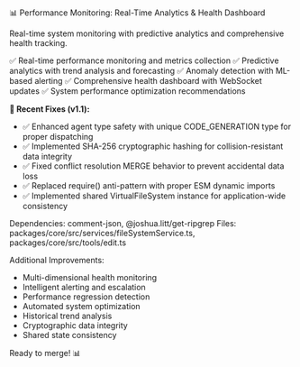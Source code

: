 📊 Performance Monitoring: Real-Time Analytics & Health Dashboard

Real-time system monitoring with predictive analytics and comprehensive health tracking.

✅ Real-time performance monitoring and metrics collection
✅ Predictive analytics with trend analysis and forecasting
✅ Anomaly detection with ML-based alerting
✅ Comprehensive health dashboard with WebSocket updates
✅ System performance optimization recommendations

**🔧 Recent Fixes (v1.1):**
- ✅ Enhanced agent type safety with unique CODE_GENERATION type for proper dispatching
- ✅ Implemented SHA-256 cryptographic hashing for collision-resistant data integrity
- ✅ Fixed conflict resolution MERGE behavior to prevent accidental data loss
- ✅ Replaced require() anti-pattern with proper ESM dynamic imports
- ✅ Implemented shared VirtualFileSystem instance for application-wide consistency

Dependencies: comment-json, @joshua.litt/get-ripgrep
Files: packages/core/src/services/fileSystemService.ts, packages/core/src/tools/edit.ts

Additional Improvements:
- Multi-dimensional health monitoring
- Intelligent alerting and escalation
- Performance regression detection
- Automated system optimization
- Historical trend analysis
- Cryptographic data integrity
- Shared state consistency

Ready to merge! 📊
